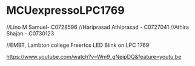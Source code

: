 # MCUexpressoLPC1769

//Lino M Samuel- C0728596
//Hariprasad Athiprasad - C0727041
//Athira Shajan - C0730123

//EMBT, Lambton college
Freertos LED Blink on LPC 1769

https://www.youtube.com/watch?v=Wm9_gNeipDQ&feature=youtu.be



